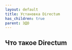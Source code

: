 ```yaml
---
layout: default
title: Установка Directum
has_children: true
parent: ЭДО
---
```


## Что такое Directum

